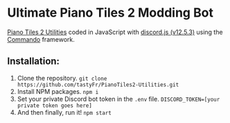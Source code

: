 # Ultimate Piano Tiles 2 Modding Bot

[Piano Tiles 2 Utilities](https://github.com/tastyFr/PianoTiles2-Utilities) coded in JavaScript with [discord.js (v12.5.3)](https://discord.js.org) using the [Commando](https://github.com/discordjs/Commando) framework.

## Installation:

1. Clone the repository.
   `git clone https://github.com/tastyFr/PianoTiles2-Utilities.git`
2. Install NPM packages.
   `npm i`
3. Set your private Discord bot token in the `.env` file.
   `DISCORD_TOKEN=[your private token goes here]`
4. And then finally, run it!
   `npm start`
